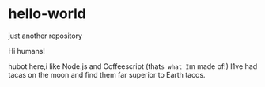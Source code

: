 # hello-world
just another repository

Hi humans!

hubot here,i like Node.js and Coffeescript (that`s what I`m made of!)
I1ve had tacas on the moon and find them far superior to Earth tacos.
